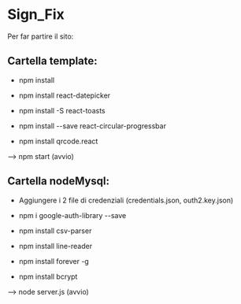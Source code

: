 # Sign_Fix

Per far partire il sito: 

## Cartella template:

- npm install

- npm install react-datepicker

- npm install -S react-toasts

- npm install --save react-circular-progressbar

- npm install qrcode.react

--> npm start (avvio)

## Cartella nodeMysql:

- Aggiungere i 2 file di credenziali (credentials.json, outh2.key.json)

- npm i google-auth-library --save

- npm install csv-parser

- npm install line-reader

- npm install forever -g

- npm install bcrypt

--> node server.js (avvio)
